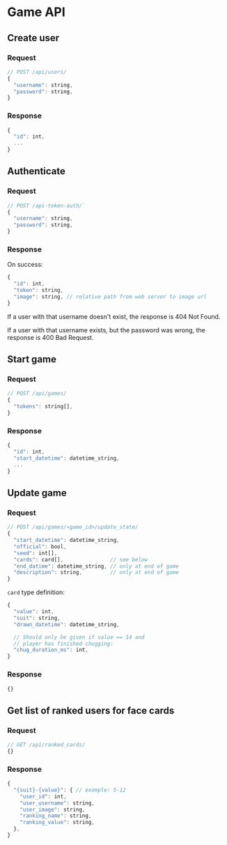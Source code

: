 # Game API

## Create user

### Request
```javascript
// POST /api/users/
{
  "username": string,
  "password": string,
}
```

### Response
```javascript
{
  "id": int,
  ...
}
```

## Authenticate

### Request
```javascript
// POST /api-token-auth/`
{
  "username": string,
  "password": string,
}
```

### Response
On success:
```javascript
{
  "id": int,
  "token": string,
  "image": string, // relative path from web server to image url
}
```

If a user with that username doesn't exist, the response is 404 Not Found.

If a user with that username exists, but the password was wrong, the response is 400 Bad Request.

## Start game

### Request
```javascript
// POST /api/games/
{
  "tokens": string[],
}
```

### Response
```javascript
{
  "id": int,
  "start_datetime": datetime_string,
  ...
}
```

## Update game

### Request
```javascript
// POST /api/games/<game_id>/update_state/
{
  "start_datetime": datetime_string,
  "official": bool,
  "seed": int[],
  "cards": card[],               // see below
  "end_datime": datetime_string, // only at end of game
  "description": string,         // only at end of game
}
```

`card` type definition:
```javascript
{
  "value": int,
  "suit": string,
  "drawn_datetime": datetime_string,

  // Should only be given if value == 14 and
  // player has finished chugging:
  "chug_duration_ms": int,
}
```

### Response
```javascript
{}
```

## Get list of ranked users for face cards

### Request
```javascript
// GET /api/ranked_cards/
{}
```

### Response
```javascript
{
  "{suit}-{value}": { // example: S-12
    "user_id": int,
    "user_username": string,
    "user_image": string,
    "ranking_name": string,
    "ranking_value": string,
  },
}
```
